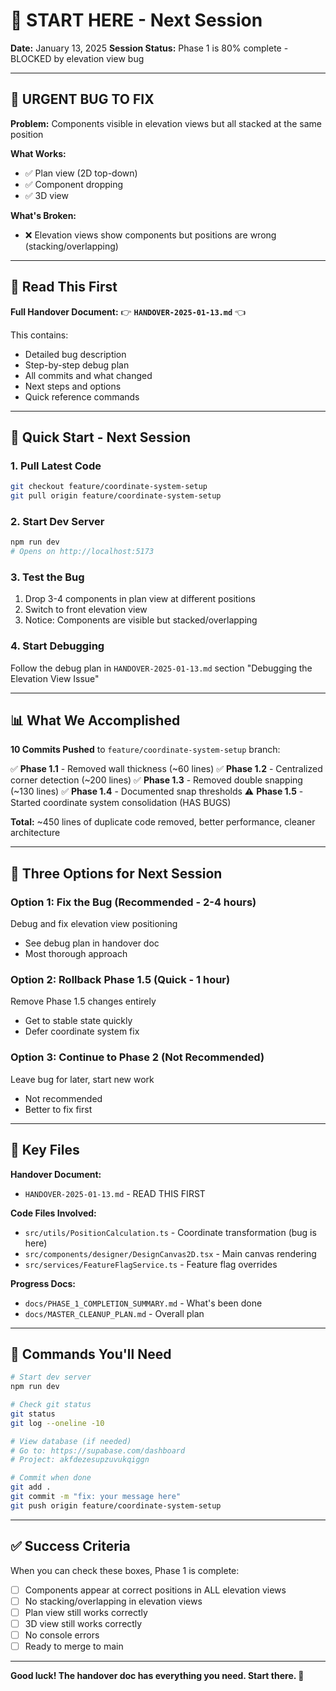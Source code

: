 # 🚨 START HERE - Next Session

**Date:** January 13, 2025
**Session Status:** Phase 1 is 80% complete - BLOCKED by elevation view bug

---

## 🐛 URGENT BUG TO FIX

**Problem:** Components visible in elevation views but all stacked at the same position

**What Works:**
- ✅ Plan view (2D top-down)
- ✅ Component dropping
- ✅ 3D view

**What's Broken:**
- ❌ Elevation views show components but positions are wrong (stacking/overlapping)

---

## 📄 Read This First

**Full Handover Document:**
👉 **`HANDOVER-2025-01-13.md`** 👈

This contains:
- Detailed bug description
- Step-by-step debug plan
- All commits and what changed
- Next steps and options
- Quick reference commands

---

## 🎯 Quick Start - Next Session

### 1. Pull Latest Code
```bash
git checkout feature/coordinate-system-setup
git pull origin feature/coordinate-system-setup
```

### 2. Start Dev Server
```bash
npm run dev
# Opens on http://localhost:5173
```

### 3. Test the Bug
1. Drop 3-4 components in plan view at different positions
2. Switch to front elevation view
3. Notice: Components are visible but stacked/overlapping

### 4. Start Debugging
Follow the debug plan in `HANDOVER-2025-01-13.md` section "Debugging the Elevation View Issue"

---

## 📊 What We Accomplished

**10 Commits Pushed** to `feature/coordinate-system-setup` branch:

✅ **Phase 1.1** - Removed wall thickness (~60 lines)
✅ **Phase 1.2** - Centralized corner detection (~200 lines)
✅ **Phase 1.3** - Removed double snapping (~130 lines)
✅ **Phase 1.4** - Documented snap thresholds
⚠️ **Phase 1.5** - Started coordinate system consolidation (HAS BUGS)

**Total:** ~450 lines of duplicate code removed, better performance, cleaner architecture

---

## 🎯 Three Options for Next Session

### Option 1: Fix the Bug (Recommended - 2-4 hours)
Debug and fix elevation view positioning
- See debug plan in handover doc
- Most thorough approach

### Option 2: Rollback Phase 1.5 (Quick - 1 hour)
Remove Phase 1.5 changes entirely
- Get to stable state quickly
- Defer coordinate system fix

### Option 3: Continue to Phase 2 (Not Recommended)
Leave bug for later, start new work
- Not recommended
- Better to fix first

---

## 📁 Key Files

**Handover Document:**
- `HANDOVER-2025-01-13.md` - READ THIS FIRST

**Code Files Involved:**
- `src/utils/PositionCalculation.ts` - Coordinate transformation (bug is here)
- `src/components/designer/DesignCanvas2D.tsx` - Main canvas rendering
- `src/services/FeatureFlagService.ts` - Feature flag overrides

**Progress Docs:**
- `docs/PHASE_1_COMPLETION_SUMMARY.md` - What's been done
- `docs/MASTER_CLEANUP_PLAN.md` - Overall plan

---

## 🚀 Commands You'll Need

```bash
# Start dev server
npm run dev

# Check git status
git status
git log --oneline -10

# View database (if needed)
# Go to: https://supabase.com/dashboard
# Project: akfdezesupzuvukqiggn

# Commit when done
git add .
git commit -m "fix: your message here"
git push origin feature/coordinate-system-setup
```

---

## ✅ Success Criteria

When you can check these boxes, Phase 1 is complete:

- [ ] Components appear at correct positions in ALL elevation views
- [ ] No stacking/overlapping in elevation views
- [ ] Plan view still works correctly
- [ ] 3D view still works correctly
- [ ] No console errors
- [ ] Ready to merge to main

---

**Good luck! The handover doc has everything you need. Start there. 🚀**
